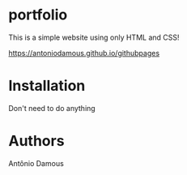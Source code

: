 # portfolio
This is a simple website using only HTML and CSS!

https://antoniodamous.github.io/githubpages

# Installation
Don't need to do anything

# Authors
Antônio Damous
